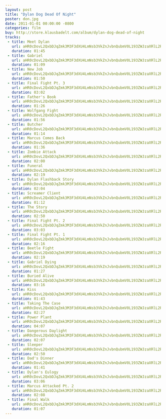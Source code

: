 ```yaml
---
layout: post
title: "Dylan Dog Dead Of Night"
poster: don.jpg
date: 2011-01-01 00:00:00 -0800
categories: film
buy: http://store.klausbadelt.com/album/dylan-dog-dead-of-night
tracks:
 - title: Meet Dylan
   url: aHR0cDovL2QxbDJqZmk3M3F3dXU4LmNsb3VkZnJvbnQubmV0L193ZWJzaXRlL2Rvbi8wMSBNZWV0IER5bGFuLm1wMw==
   duration: 01:45
 - title: Gabriel
   url: aHR0cDovL2QxbDJqZmk3M3F3dXU4LmNsb3VkZnJvbnQubmV0L193ZWJzaXRlL2Rvbi8wMiBHYWJyaWVsLm1wMw==
   duration: 01:09
 - title: New Job
   url: aHR0cDovL2QxbDJqZmk3M3F3dXU4LmNsb3VkZnJvbnQubmV0L193ZWJzaXRlL2Rvbi8wMyBOZXcgSm9iLm1wMw==
   duration: 01:50
 - title: Final Fight Pt. 3
   url: aHR0cDovL2QxbDJqZmk3M3F3dXU4LmNsb3VkZnJvbnQubmV0L193ZWJzaXRlL2Rvbi8wNCBGaW5hbCBGaWdodCBQdC4gMy5tcDM=
   duration: 03:02
 - title: Father's Book
   url: aHR0cDovL2QxbDJqZmk3M3F3dXU4LmNsb3VkZnJvbnQubmV0L193ZWJzaXRlL2Rvbi8wNSBGYXRoZXIncyBCb29rLm1wMw==
   duration: 01:26
 - title: Wolfgang Fight
   url: aHR0cDovL2QxbDJqZmk3M3F3dXU4LmNsb3VkZnJvbnQubmV0L193ZWJzaXRlL2Rvbi8wNiBXb2xmZ2FuZyBGaWdodC5tcDM=
   duration: 01:56
 - title: Butcher
   url: aHR0cDovL2QxbDJqZmk3M3F3dXU4LmNsb3VkZnJvbnQubmV0L193ZWJzaXRlL2Rvbi8wNyBCdXRjaGVyLm1wMw==
   duration: 01:14
 - title: Marcus Comes Back
   url: aHR0cDovL2QxbDJqZmk3M3F3dXU4LmNsb3VkZnJvbnQubmV0L193ZWJzaXRlL2Rvbi8wOCBNYXJjdXMgQ29tZXMgQmFjay5tcDM=
   duration: 01:36
 - title: Zombie Attack
   url: aHR0cDovL2QxbDJqZmk3M3F3dXU4LmNsb3VkZnJvbnQubmV0L193ZWJzaXRlL2Rvbi8wOSBab21iaWUgQXR0YWNrLm1wMw==
   duration: 02:00
 - title: Funeral
   url: aHR0cDovL2QxbDJqZmk3M3F3dXU4LmNsb3VkZnJvbnQubmV0L193ZWJzaXRlL2Rvbi8xMCBGdW5lcmFsLm1wMw==
   duration: 02:19
 - title: Dylan Flashback Story
   url: aHR0cDovL2QxbDJqZmk3M3F3dXU4LmNsb3VkZnJvbnQubmV0L193ZWJzaXRlL2Rvbi8xMSBEeWxhbiBGbGFzaGJhY2sgU3RvcnkubXAz
   duration: 02:04
 - title: Screamer Client
   url: aHR0cDovL2QxbDJqZmk3M3F3dXU4LmNsb3VkZnJvbnQubmV0L193ZWJzaXRlL2Rvbi8xMiBTY3JlYW1lciBDbGllbnQubXAz
   duration: 01:12
 - title: The Story
   url: aHR0cDovL2QxbDJqZmk3M3F3dXU4LmNsb3VkZnJvbnQubmV0L193ZWJzaXRlL2Rvbi8xMyBUaGUgU3RvcnkubXAz
   duration: 02:50
 - title: Final Fight Pt. 2
   url: aHR0cDovL2QxbDJqZmk3M3F3dXU4LmNsb3VkZnJvbnQubmV0L193ZWJzaXRlL2Rvbi8xNCBGaW5hbCBGaWdodCBQdC4gMi5tcDM=
   duration: 03:03
 - title: Final Fight Pt. 1
   url: aHR0cDovL2QxbDJqZmk3M3F3dXU4LmNsb3VkZnJvbnQubmV0L193ZWJzaXRlL2Rvbi8xNSBGaW5hbCBGaWdodCBQdC4gMS5tcDM=
   duration: 02:16
 - title: Beetle Fight
   url: aHR0cDovL2QxbDJqZmk3M3F3dXU4LmNsb3VkZnJvbnQubmV0L193ZWJzaXRlL2Rvbi8xNiBCZWV0bGUgRmlnaHQubXAz
   duration: 02:19
 - title: Gabriel Dying
   url: aHR0cDovL2QxbDJqZmk3M3F3dXU4LmNsb3VkZnJvbnQubmV0L193ZWJzaXRlL2Rvbi8xNyBHYWJyaWVsIER5aW5nLm1wMw==
   duration: 01:27
 - title: Buried Alive
   url: aHR0cDovL2QxbDJqZmk3M3F3dXU4LmNsb3VkZnJvbnQubmV0L193ZWJzaXRlL2Rvbi8xOCBCdXJpZWQgQWxpdmUubXAz
   duration: 03:16
 - title: Kiss
   url: aHR0cDovL2QxbDJqZmk3M3F3dXU4LmNsb3VkZnJvbnQubmV0L193ZWJzaXRlL2Rvbi8xOSBLaXNzLm1wMw==
   duration: 01:43
 - title: Taking The Case
   url: aHR0cDovL2QxbDJqZmk3M3F3dXU4LmNsb3VkZnJvbnQubmV0L193ZWJzaXRlL2Rvbi8yMCBUYWtpbmcgVGhlIENhc2UubXAz
   duration: 02:27
 - title: Power Plant
   url: aHR0cDovL2QxbDJqZmk3M3F3dXU4LmNsb3VkZnJvbnQubmV0L193ZWJzaXRlL2Rvbi8yMSBQb3dlciBQbGFudC5tcDM=
   duration: 04:07
 - title: Dangerous Daylight
   url: aHR0cDovL2QxbDJqZmk3M3F3dXU4LmNsb3VkZnJvbnQubmV0L193ZWJzaXRlL2Rvbi8yMiBEYW5nZXJvdXMgRGF5bGlnaHQubXAz
   duration: 02:07
 - title: Sleeper
   url: aHR0cDovL2QxbDJqZmk3M3F3dXU4LmNsb3VkZnJvbnQubmV0L193ZWJzaXRlL2Rvbi8yMyBTbGVlcGVyLm1wMw==
   duration: 02:50
 - title: Dad's Dinner
   url: aHR0cDovL2QxbDJqZmk3M3F3dXU4LmNsb3VkZnJvbnQubmV0L193ZWJzaXRlL2Rvbi8yNCBEYWQncyBEaW5uZXIubXAz
   duration: 01:41
 - title: Dylan's Eulogy
   url: aHR0cDovL2QxbDJqZmk3M3F3dXU4LmNsb3VkZnJvbnQubmV0L193ZWJzaXRlL2Rvbi8yNSBEeWxhbidzIEV1bG9neS5tcDM=
   duration: 03:06
 - title: Marcus Attacked Pt. 2
   url: aHR0cDovL2QxbDJqZmk3M3F3dXU4LmNsb3VkZnJvbnQubmV0L193ZWJzaXRlL2Rvbi8yNiBNYXJjdXMgQXR0YWNrZWQgUHQuIDIubXAz
   duration: 02:08
 - title: Final Walk
   url: aHR0cDovL2QxbDJqZmk3M3F3dXU4LmNsb3VkZnJvbnQubmV0L193ZWJzaXRlL2Rvbi8yNyBGaW5hbCBXYWxrLm1wMw==
   duration: 01:07
---
```

